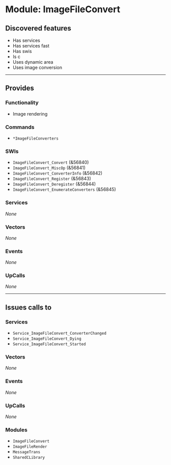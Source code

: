 # Module: ImageFileConvert

## Discovered features


* Has services
* Has services fast
* Has swis
* Is c
* Uses dynamic area
* Uses image conversion

---

## Provides

### Functionality


* Image rendering

### Commands


* `*ImageFileConverters`


### SWIs


* `ImageFileConvert_Convert` (&56840)
* `ImageFileConvert_MiscOp` (&56841)
* `ImageFileConvert_ConverterInfo` (&56842)
* `ImageFileConvert_Register` (&56843)
* `ImageFileConvert_Deregister` (&56844)
* `ImageFileConvert_EnumerateConverters` (&56845)


### Services


*None*


### Vectors


*None*


### Events


*None*


### UpCalls


*None*


---

## Issues calls to

### Services


* `Service_ImageFileConvert_ConverterChanged`
* `Service_ImageFileConvert_Dying`
* `Service_ImageFileConvert_Started`


### Vectors


*None*


### Events


*None*


### UpCalls


*None*


### Modules


* `ImageFileConvert`
* `ImageFileRender`
* `MessageTrans`
* `SharedCLibrary`


